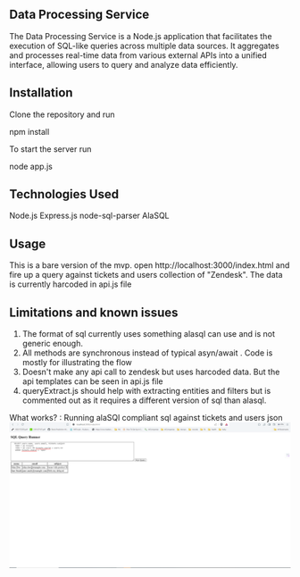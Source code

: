 Data Processing Service
------------------------
The Data Processing Service is a Node.js application that facilitates the execution of SQL-like queries across multiple data sources. It aggregates and processes real-time data from various external APIs into a unified interface, allowing users to query and analyze data efficiently.


Installation
------------
Clone the repository and run

npm install

To start the server run

node app.js 

Technologies Used
------------------
Node.js
Express.js
node-sql-parser
AlaSQL


Usage
-----
This is a bare version of the mvp. open http://localhost:3000/index.html and fire up a query against tickets and users collection of
"Zendesk". The data is currently  harcoded in api.js file

Limitations and known issues
----------------------------

1. The format of sql currently uses something alasql can use and is not generic enough. 
2. All methods are synchronous instead of typical asyn/await . Code is mostly for illustrating the flow
3. Doesn't make any api  call to zendesk but uses harcoded data. But the api templates can be seen in api.js file
4. queryExtract.js should help with extracting entities and filters but is commented out as it requires a different version of sql than alasql.

What works? : Running alaSQl compliant sql against tickets and users json
![home](https://github.com/captainkazan/ema-sql/blob/main/Screenshot-ema.png)

